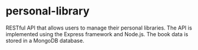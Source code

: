 # personal-library
RESTful API that allows users to manage their personal libraries. The API is implemented using the Express framework and Node.js. The book data is stored in a MongoDB database.
